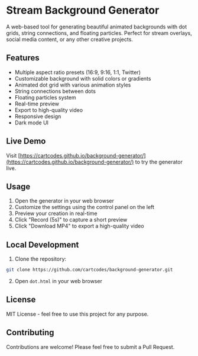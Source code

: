 # Stream Background Generator

A web-based tool for generating beautiful animated backgrounds with dot grids, string connections, and floating particles. Perfect for stream overlays, social media content, or any other creative projects.

## Features

- Multiple aspect ratio presets (16:9, 9:16, 1:1, Twitter)
- Customizable background with solid colors or gradients
- Animated dot grid with various animation styles
- String connections between dots
- Floating particles system
- Real-time preview
- Export to high-quality video
- Responsive design
- Dark mode UI

## Live Demo

Visit [https://cartcodes.github.io/background-generator/](https://cartcodes.github.io/background-generator/) to try the generator live.

## Usage

1. Open the generator in your web browser
2. Customize the settings using the control panel on the left
3. Preview your creation in real-time
4. Click "Record (5s)" to capture a short preview
5. Click "Download MP4" to export a high-quality video

## Local Development

1. Clone the repository:
```bash
git clone https://github.com/cartcodes/background-generator.git
```

2. Open `dot.html` in your web browser

## License

MIT License - feel free to use this project for any purpose.

## Contributing

Contributions are welcome! Please feel free to submit a Pull Request. 